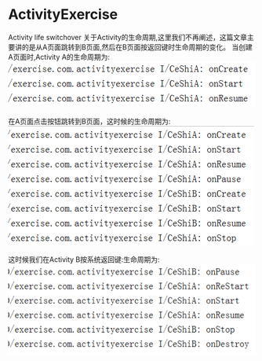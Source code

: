 # ActivityExercise
Activity life switchover
关于Activity的生命周期,这里我们不再阐述，这篇文章主要讲的是从A页面跳转到B页面,然后在B页面按返回键时生命周期的变化。
当创建A页面时,Activity A的生命周期为:
![Image text](https://github.com/Holden-Cao/ActivityExercise/blob/master/QQ%E6%88%AA%E5%9B%BE20190522131602.png)

在A页面点击按钮跳转到B页面，这时候的生命周期为:
![Image text](https://github.com/Holden-Cao/ActivityExercise/blob/master/QQ%E6%88%AA%E5%9B%BE20190522131639.png)

这时候我们在Activity B按系统返回键:生命周期为:
![Image text](https://github.com/Holden-Cao/ActivityExercise/blob/master/QQ%E6%88%AA%E5%9B%BE20190522132034.png)
